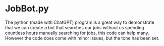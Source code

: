 # JobBot.py
The python (made with ChatGPT) program is a great way to demonstrate that we can create a bot that searches our jobs without us spending countless hours manually searching for jobs, this code can help many. However the code does come with minor issues, but the tone has been set.
